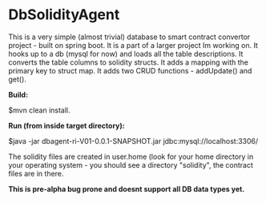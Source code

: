 # DbSolidityAgent

This is a very simple (almost trivial) database to smart contract convertor project - built on spring boot. It is a part of a larger project Im working on. It hooks up to a db (mysql for now) and loads all the table descriptions. It converts the table columns to solidity structs. It adds a mapping with the primary key to struct map. It adds two CRUD functions - addUpdate<Struct>() and get<Struct>().
  
 <b> Build:</b>
  
  $mvn clean install.
  
  <b>Run (from inside target directory):</b>
  
  $java -jar dbagent-ri-V01-0.0.1-SNAPSHOT.jar jdbc:mysql://localhost:3306/<schema> <user> <password> <schema>
  
  The solidity files are created in user.home (look for your home directory in your operating system - you should see a directory "solidity", the contract files are in there. 
  
  <b>This is pre-alpha bug prone and doesnt support all DB data types yet.</b>

